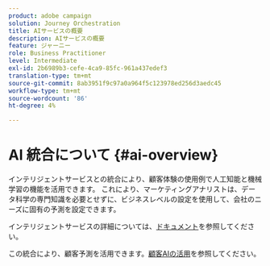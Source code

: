 ```yaml
---
product: adobe campaign
solution: Journey Orchestration
title: AIサービスの概要
description: AIサービスの概要
feature: ジャーニー
role: Business Practitioner
level: Intermediate
exl-id: 2b6989b3-cefe-4ca9-85fc-961a437edef3
translation-type: tm+mt
source-git-commit: 8ab3951f9c97a0a964f5c123978ed256d3aedc45
workflow-type: tm+mt
source-wordcount: '86'
ht-degree: 4%

---
```


# AI 統合について {#ai-overview}

インテリジェントサービスとの統合により、顧客体験の使用例で人工知能と機械学習の機能を活用できます。 これにより、マーケティングアナリストは、データ科学の専門知識を必要とせずに、ビジネスレベルの設定を使用して、会社のニーズに固有の予測を設定できます。

インテリジェントサービスの詳細については、[ドキュメント](https://docs.adobe.com/content/help/en/experience-platform/intelligent-services/home.html)を参照してください。

この統合により、顧客予測を活用できます。[顧客AIの活用](../ai-services/leveraging-customer-ai.md)を参照してください。

<!--* fatigue scores, see [Leveraging Journey AI](../ai-services/leveraging-fatigue-scores.md)-->
